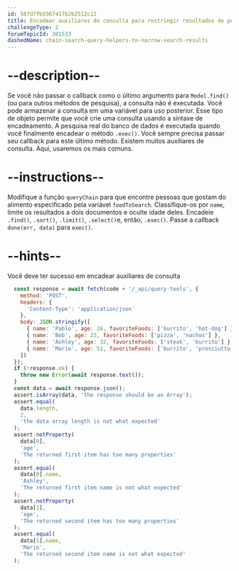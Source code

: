```yaml
---
id: 587d7fb9367417b2b2512c12
title: Encadear auxiliares de consulta para restringir resultados de pesquisa
challengeType: 2
forumTopicId: 301533
dashedName: chain-search-query-helpers-to-narrow-search-results
---
```


# --description--

Se você não passar o callback como o último argumento para `Model.find()` (ou para outros métodos de pesquisa), a consulta não é executada. Você pode armazenar a consulta em uma variável para uso posterior. Esse tipo de objeto permite que você crie uma consulta usando a sintaxe de encadeamento. A pesquisa real do banco de dados é executada quando você finalmente encadear o método `.exec()`. Você sempre precisa passar seu callback para este último método. Existem muitos auxiliares de consulta. Aqui, usaremos os mais comuns.

# --instructions--

Modifique a função `queryChain` para que encontre pessoas que gostam do alimento especificado pela variável `foodToSearch`. Classifique-os por `name`, limite os resultados a dois documentos e oculte idade deles. Encadeie `.find()`, `.sort()`, `.limit()`, `.select()`e, então, `.exec()`. Passe a callback `done(err, data)` para `exec()`.

# --hints--

Você deve ter sucesso em encadear auxiliares de consulta

```js
  const response = await fetch(code + '/_api/query-tools', {
    method: 'POST',
    headers: {
      'Content-Type': 'application/json'
    },
    body: JSON.stringify([
      { name: 'Pablo', age: 26, favoriteFoods: ['burrito', 'hot-dog'] },
      { name: 'Bob', age: 23, favoriteFoods: ['pizza', 'nachos'] },
      { name: 'Ashley', age: 32, favoriteFoods: ['steak', 'burrito'] },
      { name: 'Mario', age: 51, favoriteFoods: ['burrito', 'prosciutto'] }
    ])
  });
  if (!response.ok) {
    throw new Error(await response.text());
  }
  const data = await response.json();
  assert.isArray(data, 'the response should be an Array');
  assert.equal(
    data.length,
    2,
    'the data array length is not what expected'
  );
  assert.notProperty(
    data[0],
    'age',
    'The returned first item has too many properties'
  );
  assert.equal(
    data[0].name,
    'Ashley',
    'The returned first item name is not what expected'
  );
  assert.notProperty(
    data[1],
    'age',
    'The returned second item has too many properties'
  );
  assert.equal(
    data[1].name,
    'Mario',
    'The returned second item name is not what expected'
  );
```

